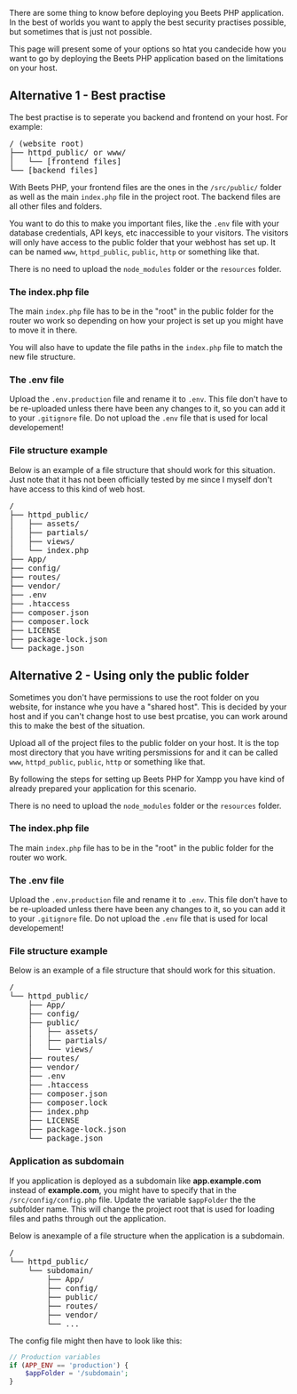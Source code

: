There are some thing to know before deploying you Beets PHP application. In the best of worlds you want to apply the best security practises possible, but sometimes that is just not possible.

This page will present some of your options so htat you candecide how you want to go by deploying the Beets PHP application based on the limitations on your host.

## Alternative 1 - Best practise

The best practise is to seperate you backend and frontend on your host. For example:

<div class="file-tree">
<pre>
/ (website root)
&#9500;&#9472;&#9472; httpd_public/ or www/
&#9474;   &#9492;&#9472;&#9472; [frontend files]
&#9492;&#9472;&#9472; [backend files]
</pre>
</div>

With Beets PHP, your frontend files are the ones in the `/src/public/` folder as well as the main `index.php` file in the project root. The backend files are all other files and folders.

You want to do this to make you important files, like the `.env` file with your database credentials, API keys, etc inaccessible to your visitors. The visitors will only have access to the public folder that your webhost has set up. It can be named `www`, `httpd_public`, `public`, `http` or something like that.

There is no need to upload the `node_modules` folder or the `resources` folder.

### The index.php file

The main `index.php` file has to be in the "root" in the public folder for the router wo work so depending on how your project is set up you might have to move it in there.

You will also have to update the file paths in the `index.php` file to match the new file structure.

### The .env file

Upload the `.env.production` file and rename it to `.env`. This file don't have to be re-uploaded unless there have been any changes to it, so you can add it to your `.gitignore` file. Do not upload the `.env` file that is used for local developement! 

### File structure example

Below is an example of a file structure that should work for this situation. Just note that it has not been officially tested by me since I myself don't have access to this kind of web host.

<div class="file-tree">
<pre>
/
&#9500;&#9472;&#9472; httpd_public/
&#9474;   &#9500;&#9472;&#9472; assets/
&#9474;   &#9500;&#9472;&#9472; partials/
&#9474;   &#9500;&#9472;&#9472; views/
&#9474;   &#9492;&#9472;&#9472; index.php
&#9500;&#9472;&#9472; App/
&#9500;&#9472;&#9472; config/
&#9500;&#9472;&#9472; routes/
&#9500;&#9472;&#9472; vendor/
&#9500;&#9472;&#9472; .env
&#9500;&#9472;&#9472; .htaccess
&#9500;&#9472;&#9472; composer.json
&#9500;&#9472;&#9472; composer.lock
&#9500;&#9472;&#9472; LICENSE
&#9500;&#9472;&#9472; package-lock.json
&#9492;&#9472;&#9472; package.json
</pre>
</div>

## Alternative 2 - Using only the public folder

Sometimes you don't have permissions to use the root folder on you website, for instance whe you have a "shared host". This is decided by your host and if you can't change host to use best prcatise, you can work around this to make the best of the situation.

Upload all of the project files to the public folder on your host. It is the top most directory that you have writing persmissions for and it can be called `www`, `httpd_public`, `public`, `http` or something like that.

By following the steps for setting up Beets PHP for Xampp you have kind of already prepared your application for this scenario.

There is no need to upload the `node_modules` folder or the `resources` folder.

### The index.php file

The main `index.php` file has to be in the "root" in the public folder for the router wo work.

### The .env file

Upload the `.env.production` file and rename it to `.env`. This file don't have to be re-uploaded unless there have been any changes to it, so you can add it to your `.gitignore` file. Do not upload the `.env` file that is used for local developement! 

### File structure example

Below is an example of a file structure that should work for this situation.

<div class="file-tree">
<pre>
/
&#9492;&#9472;&#9472; httpd_public/
    &#9500;&#9472;&#9472; App/
    &#9500;&#9472;&#9472; config/
    &#9500;&#9472;&#9472; public/
    &#9474;   &#9500;&#9472;&#9472; assets/
    &#9474;   &#9500;&#9472;&#9472; partials/
    &#9474;   &#9492;&#9472;&#9472; views/
    &#9500;&#9472;&#9472; routes/
    &#9500;&#9472;&#9472; vendor/
    &#9500;&#9472;&#9472; .env
    &#9500;&#9472;&#9472; .htaccess
    &#9500;&#9472;&#9472; composer.json
    &#9500;&#9472;&#9472; composer.lock
    &#9500;&#9472;&#9472; index.php
    &#9500;&#9472;&#9472; LICENSE
    &#9500;&#9472;&#9472; package-lock.json
    &#9492;&#9472;&#9472; package.json
</pre>
</div>

### Application as subdomain

If you application is deployed as a subdomain like **app.example.com** instead of **example.com**, you might have to specify that in the `/src/config/config.php` file. Update the variable `$appFolder` the the subfolder name. This will change the project root that is used for loading files and paths through out the application.

Below is anexample of a file structure when the application is a subdomain.

<div class="file-tree">
<pre>
/
&#9492;&#9472;&#9472; httpd_public/
    &#9492;&#9472;&#9472; subdomain/
        &#9500;&#9472;&#9472; App/
        &#9500;&#9472;&#9472; config/
        &#9500;&#9472;&#9472; public/
        &#9500;&#9472;&#9472; routes/
        &#9500;&#9472;&#9472; vendor/
        &#9492;&#9472;&#9472; ...
</pre>
</div>

The config file might then have to look like this:

```php
// Production variables
if (APP_ENV == 'production') {
	$appFolder = '/subdomain';
}
```